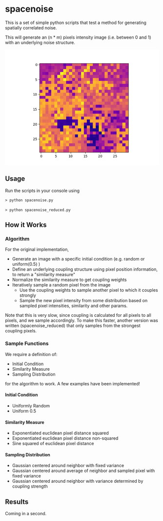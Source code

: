 # spacenoise

This is a set of simple python scripts that test a method for generating spatially correlated noise. 

This will generate an (n * m) pixels intensity image (i.e. between 0 and 1) with an underlying noise structure.

![Example Generation](https://github.com/weigert/spacenoise/blob/master/spacenoise.png)

## Usage

Run the scripts in your console using

    > python spacenoise.py
    
    > python spacenoise_reduced.py

## How it Works

### Algorithm

For the original implementation, 

  - Generate an image with a specific initial condition (e.g. random or uniform(0.5) )
  - Define an underlying coupling structure using pixel position information, to return a "similarity measure"
  - Normalize the similarity measure to get coupling weights
  - Iteratively sample a random pixel from the image
    - Use the coupling weights to sample another pixel to which it couples strongly
    - Sample the new pixel intensity from some distribution based on sampled pixel intensities, similarity and other params.
  
Note that this is very slow, since coupling is calculated for all pixels to all pixels, and we sample accordingly.
To make this faster, another version was written (spacenoise_reduced) that only samples from the strongest coupling pixels.

### Sample Functions

We require a definition of:

   - Initial Condition
   - Similarity Measure
   - Sampling Distribution
  
for the algorithm to work. A few examples have been implemented!

#### Initial Condition

   - Uniformly Random
   - Uniform 0.5
      
#### Similarity Measure

   - Exponentiated euclidean pixel distance squared
   - Exponentiated euclidean pixel distance non-squared
   - Sine squared of euclidean pixel distance

#### Sampling Distribution

   - Gaussian centered around neighbor with fixed variance
   - Gaussian centered around average of neighbor and sampled pixel with fixed variance
   - Gaussian centered around neighbor with variance determined by coupling strength

## Results

Coming in a second.
